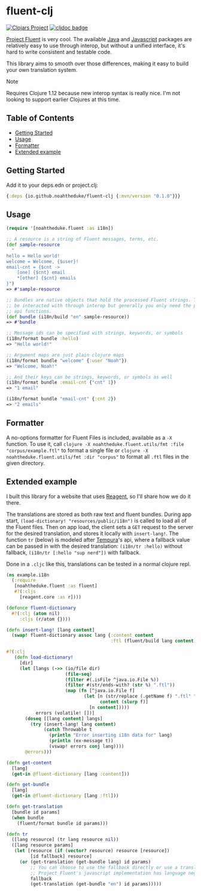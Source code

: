 # fluent-clj

[![Clojars Project](https://img.shields.io/clojars/v/io.github.noahtheduke/fluent-clj.svg)](https://clojars.org/io.github.noahtheduke/fluent-clj)
[![cljdoc badge](https://cljdoc.org/badge/io.github.noahtheduke/fluent-clj)](https://cljdoc.org/d/io.github.noahtheduke/fluent-clj)

[Project Fluent](https://projectfluent.org/) is very cool. The available [Java](https://github.com/xyzsd/fluent) and [Javascript](https://github.com/projectfluent/fluent.js) packages are relatively easy to use through interop, but without a unified interface, it's hard to write consistent and testable code.

This library aims to smooth over those differences, making it easy to build your own translation system.

> [!NOTE]
> Requires Clojure 1.12 because new interop syntax is really nice. I'm not looking to support earlier Clojures at this time.

## Table of Contents

<!-- toc -->

- [Getting Started](#getting-started)
- [Usage](#usage)
- [Formatter](#formatter)
- [Extended example](#extended-example)

<!-- tocstop -->

## Getting Started

Add it to your deps.edn or project.clj:

```clojure
{:deps {io.github.noahtheduke/fluent-clj {:mvn/version "0.1.0"}}}
```

## Usage

```clojure
(require '[noahtheduke.fluent :as i18n])

;; A resource is a string of Fluent messages, terms, etc.
(def sample-resource
  "
hello = Hello world!
welcome = Welcome, {$user}!
email-cnt = {$cnt ->
    [one] {$cnt} email
    *[other] {$cnt} emails
}")
=> #'sample-resource

;; Bundles are native objects that hold the processed Fluent strings. They can
;; be interacted with through interop but generally you only need the provided
;; api functions.
(def bundle (i18n/build "en" sample-resource))
=> #'bundle

;; Message ids can be specified with strings, keywords, or symbols
(i18n/format bundle :hello)
=> "Hello world!"

;; Argument maps are just plain clojure maps
(i18n/format bundle "welcome" {:user "Noah"})
=> "Welcome, Noah!"

;; And their keys can be strings, keywords, or symbols as well
(i18n/format bundle :email-cnt {"cnt" 1})
=> "1 email"

(i18n/format bundle "email-cnt" {:cnt 2})
=> "2 emails"
```

## Formatter

A no-options formatter for Fluent Files is included, available as a `-X` function. To use it, call `clojure -X noahtheduke.fluent.utils/fmt :file "corpus/example.ftl"` to format a single file or `clojure -X noahtheduke.fluent.utils/fmt :dir "corpus"` to format all `.ftl` files in the given directory.

## Extended example

I built this library for a website that uses [Reagent](https://reagent-project.github.io), so I'll share how we do it there.

The translations are stored as both raw text and fluent bundles. During app start, `(load-dictionary! "resources/public/i18n")` is called to load all of the Fluent files. Then on app load, the client sets a `GET` request to the server for the desired translation, and stores it locally with `insert-lang!`. The function `tr` (below) is modeled after [Tempura](https://github.com/taoensso/tempura)'s api, where a fallback value can be passed in with the desired translation: `(i18n/tr :hello)` without fallback, `(i18n/tr [:hello "sup nerd"])` with fallback.

Done in a `.cljc` like this, translations can be tested in a normal clojure repl.

```clojure
(ns example.i18n
  (:require
   [noahtheduke.fluent :as fluent]
   #?(:cljs
     [reagent.core :as r])))

(defonce fluent-dictionary
  #?(:clj (atom nil)
     :cljs (r/atom {})))

(defn insert-lang! [lang content]
  (swap! fluent-dictionary assoc lang {:content content
                                       :ftl (fluent/build lang content)}))

#?(:clj
   (defn load-dictionary!
     [dir]
     (let [langs (->> (io/file dir)
                      (file-seq)
                      (filter #(.isFile ^java.io.File %))
                      (filter #(str/ends-with? (str %) ".ftl"))
                      (map (fn [^java.io.File f]
                             (let [n (str/replace (.getName f) ".ftl" "")
                                   content (slurp f)]
                               [n content]))))
           errors (volatile! [])]
       (doseq [[lang content] langs]
         (try (insert-lang! lang content)
              (catch Throwable t
                (println "Error inserting i18n data for" lang)
                (println (ex-message t))
                (vswap! errors conj lang))))
       @errors)))

(defn get-content
  [lang]
  (get-in @fluent-dictionary [lang :content]))

(defn get-bundle
  [lang]
  (get-in @fluent-dictionary [lang :ftl]))

(defn get-translation
  [bundle id params]
  (when bundle
    (fluent/format bundle id params)))

(defn tr
  ([lang resource] (tr lang resource nil))
  ([lang resource params]
   (let [resource (if (vector? resource) resource [resource])
         [id fallback] resource]
     (or (get-translation (get-bundle lang) id params)
         ;; You can choose to use the fallback directly or use a translation from a different language.
         ;; Project Fluent's javascript implementation has language negotiation libraries already so those can be used directly as desired.
         fallback
         (get-translation (get-bundle "en") id params)))))
```
